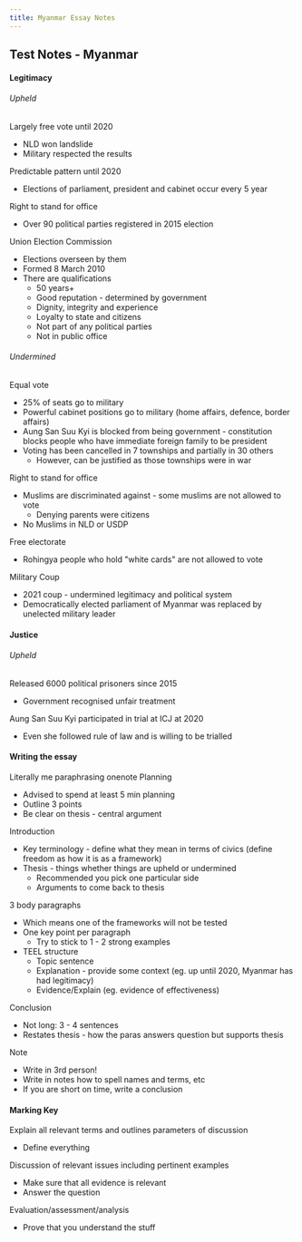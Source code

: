 ```yaml
---
title: Myanmar Essay Notes
---
```


## Test Notes - Myanmar
#### Legitimacy
###### Upheld
Largely free vote until 2020
- NLD won landslide
- Military respected the results

Predictable pattern until 2020
- Elections of parliament, president and cabinet occur every 5 year

Right to stand for office
- Over 90 political parties registered in 2015 election

Union Election Commission
- Elections overseen by them
- Formed 8 March 2010
- There are qualifications
	- 50 years+
	- Good reputation - determined by government
	- Dignity, integrity and experience
	- Loyalty to state and citizens
	- Not part of any political parties
	- Not in public office

###### Undermined
Equal vote
- 25% of seats go to military
- Powerful cabinet positions go to military (home affairs, defence, border affairs)
- Aung San Suu Kyi is blocked from being government - constitution blocks people who have immediate foreign family to be president
- Voting has been cancelled in 7 townships and partially in 30 others
	- However, can be justified as those townships were in war

Right to stand for office
- Muslims are discriminated against - some muslims are not allowed to vote
	- Denying parents were citizens
- No Muslims in NLD or USDP

Free electorate
- Rohingya people who hold "white cards" are not allowed to vote

Military Coup
- 2021 coup - undermined legitimacy and political system
- Democratically elected parliament of Myanmar was replaced by unelected military leader

#### Justice
###### Upheld
Released 6000 political prisoners since 2015
- Government recognised unfair treatment

Aung San Suu Kyi participated in trial at ICJ at 2020
- Even she followed rule of law and is willing to be trialled



#### Writing the essay
Literally me paraphrasing onenote
Planning
- Advised to spend at least 5 min planning
- Outline 3 points
- Be clear on thesis - central argument

Introduction
- Key terminology - define what they mean in terms of civics (define freedom as how it is as a framework) 
- Thesis - things whether things are upheld or undermined
	- Recommended you pick one particular side
	- Arguments to come back to thesis

3 body paragraphs
- Which means one of the frameworks will not be tested
- One key point per paragraph
	- Try to stick to 1 - 2 strong examples
- TEEL structure
	- Topic sentence
	- Explanation - provide some context (eg. up until 2020, Myanmar has had legitimacy)
	- Evidence/Explain (eg. evidence of effectiveness)

Conclusion
- Not long: 3 - 4 sentences
- Restates thesis - how the paras answers question but supports thesis

Note
- Write in 3rd person!
- Write in notes how to spell names and terms, etc
- If you are short on time, write a conclusion

#### Marking Key
Explain all relevant terms and outlines parameters of discussion
- Define everything

Discussion of relevant issues including pertinent examples
- Make sure that all evidence is relevant
- Answer the question

Evaluation/assessment/analysis
- Prove that you understand the stuff
